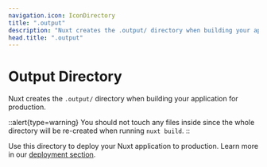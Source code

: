 ```yaml
---
navigation.icon: IconDirectory
title: ".output"
description: "Nuxt creates the .output/ directory when building your application for production."
head.title: ".output"
---
```


# Output Directory

Nuxt creates the `.output/` directory when building your application for production.

::alert{type=warning}
You should not touch any files inside since the whole directory will be re-created when running `nuxt build`.
::

Use this directory to deploy your Nuxt application to production. Learn more in our [deployment section](/guide/deploy).
